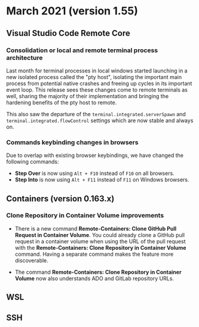 # March 2021 (version 1.55)

## Visual Studio Code Remote Core

### Consolidation or local and remote terminal process architecture

Last month for terminal processes in local windows started launching in a new isolated process called the "pty host", isolating the important main process from potential native crashes and freeing up cycles in its important event loop. This release sees these changes come to remote terminals as well, sharing the majority of their implementation and bringing the hardening benefits of the pty host to remote.

This also saw the departure of the `terminal.integrated.serverSpawn` and `terminal.integrated.flowControl` settings which are now stable and always on.

### Commands keybinding changes in browsers

Due to overlap with existing browser keybindings, we have changed the following commands:

* **Step Over** is now using `Alt + F10` instead of `F10` on all browsers.
* **Step Into** is now using `Alt + F11` instead of `F11` on Windows browsers.

## Containers (version 0.163.x)

### Clone Repository in Container Volume improvements

* There is a new command **Remote-Containers: Clone GitHub Pull Request in Container Volume**. You could already clone a GitHub pull request in a container volume when using the URL of the pull request with the **Remote-Containers: Clone Repository in Container Volume** command. Having a separate command makes the feature more discoverable.

* The command **Remote-Containers: Clone Repository in Container Volume** now also understands ADO and GitLab repository URLs.

## WSL

## SSH
